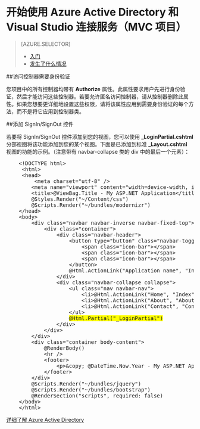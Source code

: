 <properties 
	pageTitle="开始使用 Azure Active Directory 和 Visual Studio 连接服务（MVC 项目）| Azure" 
	description="通过 Visual Studio 连接服务连接到或创建 Azure AD 之后，如何在 MVC 项目中开始使用 Azure Active Directory" 
	services="active-directory" 
	documentationCenter="" 
	authors="TomArcher" 
	manager="douge" 
	editor=""/>
  
<tags 
	ms.service="active-directory" 
	ms.date="08/15/2016" 
	wacn.date="09/26/2016"/>

# 开始使用 Azure Active Directory 和 Visual Studio 连接服务（MVC 项目）

> [AZURE.SELECTOR]
> -   [入门](/documentation/articles/vs-active-directory-dotnet-getting-started/)
> -   [发生了什么情况](/documentation/articles/vs-active-directory-dotnet-what-happened/)

##访问控制器需要身份验证 

您项目中的所有控制器均带有 **Authorize** 属性。此属性要求用户先进行身份验证，然后才能访问这些控制器。若要允许匿名访问控制器，请从控制器删除此属性。如果您想要更详细地设置这些权限，请将该属性应用到需要身份验证的每个方法，而不是将它应用到控制器类。
 
##添加 SignIn/SignOut 控件 

若要将 SignIn/SignOut 控件添加到您的视图，您可以使用 **\_LoginPartial.cshtml** 分部视图将该功能添加到您的某个视图。下面是已添加到标准 **\_Layout.cshtml** 视图的功能的示例。（注意带有 navbar-collapse 类的 div 中的最后一个元素）：

<pre>
    &lt;!DOCTYPE html> 
     &lt;html> 
     &lt;head> 
         &lt;meta charset="utf-8" /> 
        &lt;meta name="viewport" content="width=device-width, initial-scale=1.0"> 
        &lt;title>@ViewBag.Title - My ASP.NET Application&lt;/title> 
        @Styles.Render("~/Content/css") 
        @Scripts.Render("~/bundles/modernizr") 
    &lt;/head> 
    &lt;body> 
        &lt;div class="navbar navbar-inverse navbar-fixed-top"> 
            &lt;div class="container"> 
                &lt;div class="navbar-header"> 
                    &lt;button type="button" class="navbar-toggle" data-toggle="collapse" data-target=".navbar-collapse"> 
                        &lt;span class="icon-bar">&lt;/span> 
                        &lt;span class="icon-bar">&lt;/span> 
                        &lt;span class="icon-bar">&lt;/span> 
                    &lt;/button> 
                    @Html.ActionLink("Application name", "Index", "Home", new { area = "" }, new { @class = "navbar-brand" }) 
                &lt;/div> 
                &lt;div class="navbar-collapse collapse"> 
                    &lt;ul class="nav navbar-nav"> 
                        &lt;li>@Html.ActionLink("Home", "Index", "Home")&lt;/li> 
                        &lt;li>@Html.ActionLink("About", "About", "Home")&lt;/li> 
                        &lt;li>@Html.ActionLink("Contact", "Contact", "Home")&lt;/li> 
                    &lt;/ul> 
                    <span style="background-color:yellow">@Html.Partial("_LoginPartial")</span> 
                &lt;/div> 
            &lt;/div> 
        &lt;/div> 
        &lt;div class="container body-content"> 
            @RenderBody() 
            &lt;hr /> 
            &lt;footer> 
                &lt;p>&amp;copy; @DateTime.Now.Year - My ASP.NET Application&lt;/p> 
            &lt;/footer> 
        &lt;/div> 
        @Scripts.Render("~/bundles/jquery") 
        @Scripts.Render("~/bundles/bootstrap") 
        @RenderSection("scripts", required: false) 
    &lt;/body> 
    &lt;/html>
</pre>

[详细了解 Azure Active Directory](/home/features/identity/)

<!---HONumber=Mooncake_0620_2016-->